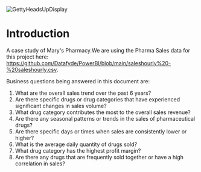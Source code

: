 ![GettyHeadsUpDisplay](https://github.com/Datafyde/PowerBI/assets/135570337/9a24ad87-ff89-47c1-a078-2d734330aa44)

# Introduction
A case study of Mary's Pharmacy.We are using the Pharma Sales data for this project here: https://github.com/Datafyde/PowerBI/blob/main/saleshourly%20-%20saleshourly.csv.

Business questions being answered in this document are:
1. What are the overall sales trend over the past 6 years?
2. Are there specific drugs or drug categories that have experienced significant changes in sales volume?
3. What drug category contributes the most to the overall sales revenue?
4. Are there any seasonal patterns or trends in the sales of pharmaceutical drugs?
5. Are there specific days or times when sales are consistently lower or higher?
6. What is the average daily quantity of drugs sold?
7. What drug category has the highest profit margin?
8. Are there any drugs that are frequently sold together or have a high correlation in sales?


